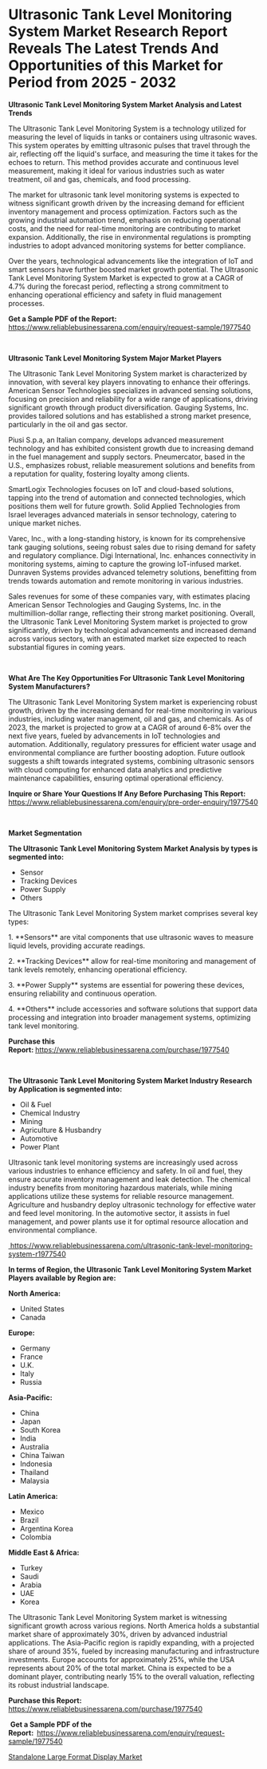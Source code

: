 <p><h1>Ultrasonic Tank Level Monitoring System Market Research Report Reveals The Latest Trends And Opportunities of this Market for Period from 2025 - 2032</h1></p><p><strong>Ultrasonic Tank Level Monitoring System Market Analysis and Latest Trends</strong></p>
<p><p>The Ultrasonic Tank Level Monitoring System is a technology utilized for measuring the level of liquids in tanks or containers using ultrasonic waves. This system operates by emitting ultrasonic pulses that travel through the air, reflecting off the liquid's surface, and measuring the time it takes for the echoes to return. This method provides accurate and continuous level measurement, making it ideal for various industries such as water treatment, oil and gas, chemicals, and food processing. </p><p>The market for ultrasonic tank level monitoring systems is expected to witness significant growth driven by the increasing demand for efficient inventory management and process optimization. Factors such as the growing industrial automation trend, emphasis on reducing operational costs, and the need for real-time monitoring are contributing to market expansion. Additionally, the rise in environmental regulations is prompting industries to adopt advanced monitoring systems for better compliance. </p><p>Over the years, technological advancements like the integration of IoT and smart sensors have further boosted market growth potential. The Ultrasonic Tank Level Monitoring System Market is expected to grow at a CAGR of 4.7% during the forecast period, reflecting a strong commitment to enhancing operational efficiency and safety in fluid management processes.</p></p>
<p><strong>Get a Sample PDF of the Report:&nbsp;</strong> <a href="https://www.reliablebusinessarena.com/enquiry/request-sample/1977540?utm_campaign=2465&utm_medium=2&utm_source=Github&utm_content=ia&utm_term=01032025&utm_id=ultrasonic-tank-level-monitoring-system">https://www.reliablebusinessarena.com/enquiry/request-sample/1977540</a></p>
<p>&nbsp;</p>
<p><strong>Ultrasonic Tank Level Monitoring System Major Market Players</strong></p>
<p><p>The Ultrasonic Tank Level Monitoring System market is characterized by innovation, with several key players innovating to enhance their offerings. American Sensor Technologies specializes in advanced sensing solutions, focusing on precision and reliability for a wide range of applications, driving significant growth through product diversification. Gauging Systems, Inc. provides tailored solutions and has established a strong market presence, particularly in the oil and gas sector.</p><p>Piusi S.p.a, an Italian company, develops advanced measurement technology and has exhibited consistent growth due to increasing demand in the fuel management and supply sectors. Pneumercator, based in the U.S., emphasizes robust, reliable measurement solutions and benefits from a reputation for quality, fostering loyalty among clients.</p><p>SmartLogix Technologies focuses on IoT and cloud-based solutions, tapping into the trend of automation and connected technologies, which positions them well for future growth. Solid Applied Technologies from Israel leverages advanced materials in sensor technology, catering to unique market niches.</p><p>Varec, Inc., with a long-standing history, is known for its comprehensive tank gauging solutions, seeing robust sales due to rising demand for safety and regulatory compliance. Digi International, Inc. enhances connectivity in monitoring systems, aiming to capture the growing IoT-infused market. Dunraven Systems provides advanced telemetry solutions, benefitting from trends towards automation and remote monitoring in various industries.</p><p>Sales revenues for some of these companies vary, with estimates placing American Sensor Technologies and Gauging Systems, Inc. in the multimillion-dollar range, reflecting their strong market positioning. Overall, the Ultrasonic Tank Level Monitoring System market is projected to grow significantly, driven by technological advancements and increased demand across various sectors, with an estimated market size expected to reach substantial figures in coming years.</p></p>
<p>&nbsp;</p>
<p><strong>What Are The Key Opportunities For Ultrasonic Tank Level Monitoring System Manufacturers?</strong></p>
<p><p>The Ultrasonic Tank Level Monitoring System market is experiencing robust growth, driven by the increasing demand for real-time monitoring in various industries, including water management, oil and gas, and chemicals. As of 2023, the market is projected to grow at a CAGR of around 6-8% over the next five years, fueled by advancements in IoT technologies and automation. Additionally, regulatory pressures for efficient water usage and environmental compliance are further boosting adoption. Future outlook suggests a shift towards integrated systems, combining ultrasonic sensors with cloud computing for enhanced data analytics and predictive maintenance capabilities, ensuring optimal operational efficiency.</p></p>
<p><strong>Inquire or Share Your Questions If Any Before Purchasing This Report:</strong> <a href="https://www.reliablebusinessarena.com/enquiry/pre-order-enquiry/1977540?utm_campaign=2465&utm_medium=2&utm_source=Github&utm_content=ia&utm_term=01032025&utm_id=ultrasonic-tank-level-monitoring-system">https://www.reliablebusinessarena.com/enquiry/pre-order-enquiry/1977540</a></p>
<p>&nbsp;</p>
<p><strong>Market Segmentation</strong></p>
<p><strong>The Ultrasonic Tank Level Monitoring System Market Analysis by types is segmented into:</strong></p>
<p><ul><li>Sensor</li><li>Tracking Devices</li><li>Power Supply</li><li>Others</li></ul></p>
<p><p>The Ultrasonic Tank Level Monitoring System market comprises several key types: </p><p>1. **Sensors** are vital components that use ultrasonic waves to measure liquid levels, providing accurate readings.</p><p>2. **Tracking Devices** allow for real-time monitoring and management of tank levels remotely, enhancing operational efficiency.</p><p>3. **Power Supply** systems are essential for powering these devices, ensuring reliability and continuous operation.</p><p>4. **Others** include accessories and software solutions that support data processing and integration into broader management systems, optimizing tank level monitoring.</p></p>
<p><strong>Purchase this Report:&nbsp;</strong><a href="https://www.reliablebusinessarena.com/purchase/1977540?utm_campaign=2465&utm_medium=2&utm_source=Github&utm_content=ia&utm_term=01032025&utm_id=ultrasonic-tank-level-monitoring-system">https://www.reliablebusinessarena.com/purchase/1977540</a></p>
<p>&nbsp;</p>
<p><strong>The Ultrasonic Tank Level Monitoring System Market Industry Research by Application is segmented into:</strong></p>
<p><ul><li>Oil & Fuel</li><li>Chemical Industry</li><li>Mining</li><li>Agriculture & Husbandry</li><li>Automotive</li><li>Power Plant</li></ul></p>
<p><p>Ultrasonic tank level monitoring systems are increasingly used across various industries to enhance efficiency and safety. In oil and fuel, they ensure accurate inventory management and leak detection. The chemical industry benefits from monitoring hazardous materials, while mining applications utilize these systems for reliable resource management. Agriculture and husbandry deploy ultrasonic technology for effective water and feed level monitoring. In the automotive sector, it assists in fuel management, and power plants use it for optimal resource allocation and environmental compliance.</p></p>
<p><a href="https://www.reliablebusinessarena.com/ultrasonic-tank-level-monitoring-system-r1977540?utm_campaign=2465&utm_medium=2&utm_source=Github&utm_content=ia&utm_term=01032025&utm_id=ultrasonic-tank-level-monitoring-system">&nbsp;https://www.reliablebusinessarena.com/ultrasonic-tank-level-monitoring-system-r1977540</a></p>
<p><strong>In terms of Region, the Ultrasonic Tank Level Monitoring System Market Players available by Region are:</strong></p>
<p>
    <p> <strong> North America: </strong>
        <ul>
            <li>United States</li>
            <li>Canada</li>
        </ul>
        </p> 
    <p> <strong> Europe: </strong>
        <ul>
            <li>Germany</li>
            <li>France</li>
            <li>U.K.</li>
            <li>Italy</li>
            <li>Russia</li>
        </ul>
        </p> 
    <p> <strong> Asia-Pacific: </strong>
        <ul>
            <li>China</li>
            <li>Japan</li>
            <li>South Korea</li>
            <li>India</li>
            <li>Australia</li>
            <li>China Taiwan</li>
            <li>Indonesia</li>
            <li>Thailand</li>
            <li>Malaysia</li>
        </ul>
        </p> 
    <p> <strong> Latin America: </strong>
        <ul>
            <li>Mexico</li>
            <li>Brazil</li>
            <li>Argentina Korea</li>
            <li>Colombia</li>
        </ul>
        </p> 
    <p> <strong> Middle East & Africa: </strong>
        <ul>
            <li>Turkey</li>
            <li>Saudi</li>
            <li>Arabia</li>
            <li>UAE</li>
            <li>Korea</li>
        </ul>
    </p>
    </p>
<p><p>The Ultrasonic Tank Level Monitoring System market is witnessing significant growth across various regions. North America holds a substantial market share of approximately 30%, driven by advanced industrial applications. The Asia-Pacific region is rapidly expanding, with a projected share of around 35%, fueled by increasing manufacturing and infrastructure investments. Europe accounts for approximately 25%, while the USA represents about 20% of the total market. China is expected to be a dominant player, contributing nearly 15% to the overall valuation, reflecting its robust industrial landscape.</p></p>
<p><strong>Purchase this Report: </strong><a href="https://www.reliablebusinessarena.com/purchase/1977540?utm_campaign=2465&utm_medium=2&utm_source=Github&utm_content=ia&utm_term=01032025&utm_id=ultrasonic-tank-level-monitoring-system">https://www.reliablebusinessarena.com/purchase/1977540</a></p>
<p>&nbsp;<strong>Get a Sample PDF of the Report:&nbsp;&nbsp;</strong><a href="https://www.reliablebusinessarena.com/enquiry/request-sample/1977540?utm_campaign=2465&utm_medium=2&utm_source=Github&utm_content=ia&utm_term=01032025&utm_id=ultrasonic-tank-level-monitoring-system">https://www.reliablebusinessarena.com/enquiry/request-sample/1977540</a></p>
<p><strong></strong></p>
<p><p><a href="https://github.com/FahadAhmed223/Market-Research-Report-List-1/blob/main/standalone-large-format-display-market.md?utm_campaign=2465&utm_medium=2&utm_source=Github&utm_content=ia&utm_term=01032025&utm_id=ultrasonic-tank-level-monitoring-system">Standalone Large Format Display Market</a></p></p>